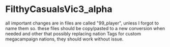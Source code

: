 # FilthyCasualsVic3_alpha
 
all important changes are in files are called "99_player", unless I forgot to name them so. these files should be copy/pasted to a new conversion when needed and other that possibly replacing nation Tags for custom megacampaign nations, they should work without issue.

